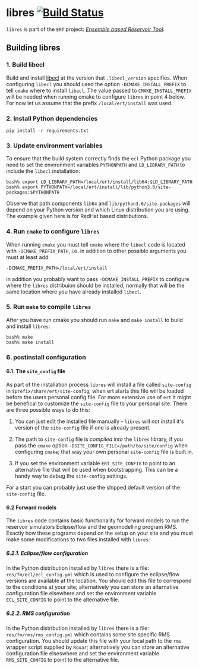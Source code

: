 # libres [![Build Status](https://travis-ci.org/equinor/libres.svg?branch=master)](https://travis-ci.org/equinor/libres)

`libres` is part of the `ERT` project: _[Ensemble based Reservoir Tool](https://github.com/Equinor/ert)_.

## Building libres

### 1. Build libecl
Build and install [libecl](https://github.com/Equinor/libecl) at the version that `.libecl_version` specifies. When configuring
`libecl` you should used the option `-DCMAKE_INSTALL_PREFIX` to tell ``cmake``
where to install `libecl`. The value passed to `CMAKE_INSTALL_PREFIX` will be
needed when running cmake to configure `libres` in point 4 below. For now let us
assume that the prefix `/local/ert/install` was used.
   
   
### 2. Install Python dependencies

```
pip install -r requirements.txt 
```

### 3. Update environment variables 
To ensure that the build system correctly finds the `ecl` Python package you
need to set the environment variables `PYTHONPATH` and `LD_LIBRARY_PATH` to
include the `libecl` installation:
  
```
bash% export LD_LIBRARY_PATH=/local/ert/install/lib64:$LD_LIBRARY_PATH
bash% export PYTHONPATH=/local/ert/install/lib/python3.6/site-packages:$PYTHONPATH
```

Observe that path components `lib64` and `lib/python3.6/site-packages` will
depend on your Python version and which Linux distribution you are using. The
example given here is for RedHat based distributions.


### 4. Run `cmake` to configure `libres`

When running `cmake` you must tell `cmake` where the `libecl` code is located
with `-DCMAKE_PREFIX_PATH`, i.e. in addition to other possible arguments you
must at least add:

```
-DCMAKE_PREFIX_PATH=/local/ert/install
```

in addition you probably want to pass `-DCMAKE_INSTALL_PREFIX` to configure where
the `libres` distribuion should be installed, normally that will be the same
location where you have already installed `libecl`. 


### 5. Run `make` to compile `libres`

After you have run cmake you should run `make` and `make install` to build and install `libres`:

```
bash% make
bash% make install
```

### 6. postinstall configuration


#### 6.1. The `site_config` file
As part of the installation process `libres` will install a file called
`site-config` in `$prefix/share/ert/site-config`; when ert starts this file will
be loaded before the users personal config file. For more extensive use of `ert`
it might be benefical to customize the `site-config` file to your personal site.
There are three possible ways to do this:

1. You can just edit the installed file manually - `libres` will not install
   it's version of the `site-config` file if one is already present.
   
2. The path to `site-config` file is *compiled into* the `libres` library, if
   you pass the `cmake` option `-DSITE_CONFIG_FILE=/path/to/site/config` when
   configuring `cmake`; that way your own personal `site-config` file is built
   in.
   
3. If you set the environment variable `ERT_SITE_CONFIG` to point to an
   alternative file that will be used when bootstrapping. This can be a handy
   way to debug the `site-config` settings.
   
For a start you can probably just use the shipped default version of the
`site-config` file.


#### 6.2 Forward models

The `libres` code contains basic functionality for forward models to run the
reservoir simulators Eclipse/flow and the geomodelling program RMS. Exactly how
these programs depend on the setup on your site and you must make some
modifications to two files installed with `libres`:

##### 6.2.1. Eclipse/flow configuration

In the Python distribution installed by `libres` there is a file:
`res/fm/ecl/ecl_config.yml` which is used to configure the eclipse/flow versions
are available at the location. You should edit this file to correspond to the
conditions at your site; alternatively you can store an alternative
configuration file elsewhere and set the environment variable `ECL_SITE_CONFIG`
to point to the alternative file.


##### 6.2.2. RMS configuration

In the Python distribution installed by `libres` there is a file:
`res/fm/rms/rms_config.yml` which contains some site specific RMS configuration.
You should update this file with your local path to the `rms` wrapper script
supplied by `Roxar`; alternatively you can store an alternative configuration
file elseswhere and set the environment variable `RMS_SITE_CONFIG` to point to
the alternative file.
